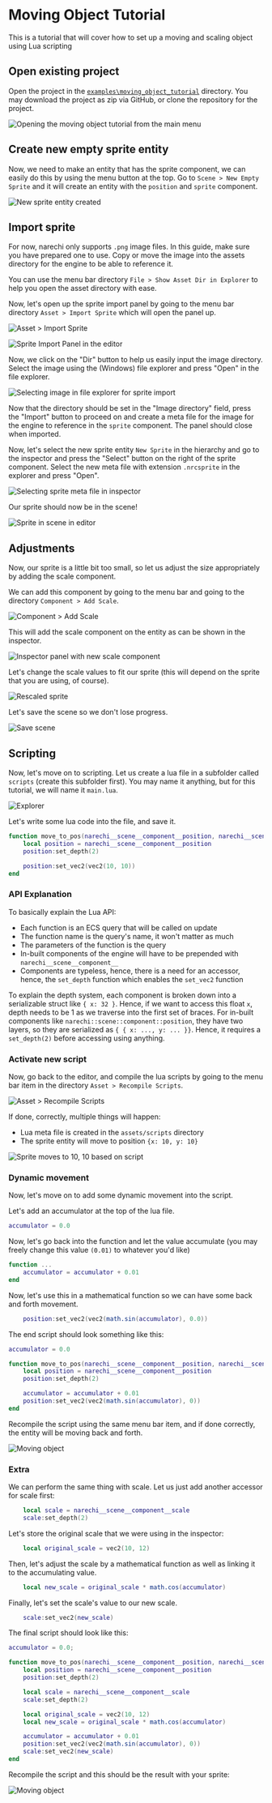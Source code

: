 # Moving Object Tutorial

This is a tutorial that will cover how to set up a moving and scaling object
using Lua scripting

## Open existing project

Open the project in the [`examples\moving_object_tutorial`](../../examples/moving_object_tutorial) directory. You may download the project as zip via GitHub, or clone the repository for the project.

![Opening the moving object tutorial from the main menu](../images/open_moving_object_tutorial.JPG)

## Create new empty sprite entity 

Now, we need to make an entity that has the sprite component, we can easily do this by using the menu button at the top. Go to `Scene > New Empty Sprite` and it will create an entity with the `position` and
`sprite` component.

![New sprite entity created](../images/new_sprite.JPG)

## Import sprite

For now, narechi only supports `.png` image files. In this guide, make sure you
have prepared one to use. Copy or move the image into the assets directory for
the engine to be able to reference it.

You can use the menu bar directory `File > Show Asset Dir in Explorer` to help
you open the asset directory with ease.

Now, let's open up the sprite import panel by going to the menu bar directory
`Asset > Import Sprite` which will open the panel up.

![Asset > Import Sprite](../images/asset_import_sprite.JPG)

![Sprite Import Panel in the editor](../images/sprite_import_panel_entire_editor.JPG)

Now, we click on the "Dir" button to help us easily
input the image directory. Select the image using
the (Windows) file explorer and press "Open" in the file
explorer.

![Selecting image in file explorer for sprite import](../images/sprite_import_select_dir.JPG)

Now that the directory should be set in the "Image directory"
field, press the "Import" button to proceed on and
create a meta file for the image for the engine to
reference in the `sprite` component. The panel
should close when imported.

Now, let's select the new sprite entity `New Sprite` in the hierarchy and go to
the inspector and press the "Select" button on the
right of the sprite component. Select the new meta file with
extension `.nrcsprite` in the explorer and press "Open".

![Selecting sprite meta file in inspector](../images/select_sprite_meta.JPG)

Our sprite should now be in the scene!

![Sprite in scene in editor](../images/sprite_in_scene.JPG)

## Adjustments

Now, our sprite is a little bit too small, so let us adjust
the size appropriately by adding the scale component.

We can add this component by going to the menu bar and going
to the directory `Component > Add Scale`.

![Component > Add Scale](../images/component_add_scale.JPG)

This will add the
scale component on the entity as can be shown in the inspector.

![Inspector panel with new scale component](../images/inspector_with_scale.JPG)

Let's change the scale values to fit our sprite (this will depend
on the sprite that you are using, of course).

![Rescaled sprite](../images/rescaled_sprite.JPG)

Let's save the scene so we don't lose progress.

![Save scene](../images/file_save_scene.JPG)

## Scripting

Now, let's move on to scripting. Let us create a lua file in a subfolder called
`scripts` (create this subfolder first). You may name it anything,
but for this tutorial, we will name it `main.lua`.

![Explorer](../images/tutorial_file_explorer_scripting.JPG)

Let's write some lua code into the file, and save it.

```lua
function move_to_pos(narechi__scene__component__position, narechi__scene__component__scale)
    local position = narechi__scene__component__position
    position:set_depth(2)

    position:set_vec2(vec2(10, 10))
end
```

### API Explanation

To basically explain the Lua API:

* Each function is an ECS query that will be called on update
* The function name is the query's name, it won't matter as much
* The parameters of the function is the query
* In-built components of the engine will have to be prepended with `narechi__scene__component__`
* Components are typeless, hence, there is a need for an accessor, hence, the `set_depth` function which enables the
`set_vec2` function

To explain the depth system, each component is broken down into a
serializable struct like `{ x: 32 }`. Hence, if we want to access
this float `x`, depth needs to be 1 as we traverse into the first
set of braces. For in-built components like `narechi::scene::component::position`, they have two layers, so they are serialized as `{ { x: ..., y: ... }}`. Hence, it requires a `set_depth(2)` before accessing using anything.

### Activate new script

Now, go back to the editor, and compile the lua scripts by
going to the menu bar item in the directory `Asset > Recompile Scripts`.

![Asset > Recompile Scripts](../images/asset_recompile_scripts.JPG)

If done, correctly, multiple things will happen:

* Lua meta file is created in the `assets/scripts` directory
* The sprite entity will move to position `{x: 10, y: 10}`

![Sprite moves to 10, 10 based on script](../images/position_10_10.JPG)

### Dynamic movement

Now, let's move on to add some dynamic movement into the script.

Let's add an accumulator at the top of the lua file.

```lua
accumulator = 0.0
```

Now, let's go back into the function and let the value accumulate (you may freely change this value `(0.01)` to whatever you'd like)

```lua
function ...
    accumulator = accumulator + 0.01
end
```

Now, let's use this in a mathematical function so we can have
some back and forth movement.

```lua
    position:set_vec2(vec2(math.sin(accumulator), 0.0))
```

The end script should look something like this:
```lua
accumulator = 0.0

function move_to_pos(narechi__scene__component__position, narechi__scene__component__scale)
    local position = narechi__scene__component__position
    position:set_depth(2)

    accumulator = accumulator + 0.01
    position:set_vec2(vec2(math.sin(accumulator), 0))
end
```

Recompile the script using the same menu bar item, and if done correctly, the entity will be moving back and forth.

![Moving object](../gifs/moving_object.gif)

### Extra

We can perform the same thing with scale. Let us just add another
accessor for scale first:

```lua
    local scale = narechi__scene__component__scale
    scale:set_depth(2)
```

Let's store the original scale that we were using in the inspector:

```lua
    local original_scale = vec2(10, 12)
```

Then, let's adjust the scale by a mathematical function as well as
linking it to the accumulating value.

```lua
    local new_scale = original_scale * math.cos(accumulator)
```

Finally, let's set the scale's value to our new scale.

```lua
    scale:set_vec2(new_scale)
```

The final script should look like this:

```lua
accumulator = 0.0;

function move_to_pos(narechi__scene__component__position, narechi__scene__component__scale)
    local position = narechi__scene__component__position
    position:set_depth(2)

    local scale = narechi__scene__component__scale
    scale:set_depth(2)

    local original_scale = vec2(10, 12)
    local new_scale = original_scale * math.cos(accumulator)

    accumulator = accumulator + 0.01
    position:set_vec2(vec2(math.sin(accumulator), 0))
    scale:set_vec2(new_scale)
end
```

Recompile the script and this should be the result with
your sprite:

![Moving object](../gifs/moving_scaling_object.gif)
